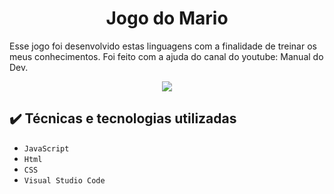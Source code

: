 <h1 align="center"> Jogo do Mario </h1>

Esse jogo foi desenvolvido estas linguagens com a finalidade de treinar os meus conhecimentos. Foi feito com a ajuda do canal do youtube: Manual do Dev.


<p align="center">
<img src="http://img.shields.io/static/v1?label=STATUS&message=EM%20DESENVOLVIMENTO&color=GREEN&style=for-the-badge"/>
</p>

## ✔️ Técnicas e tecnologias utilizadas

- ``JavaScript``
- ``Html``
- ``CSS``
- ``Visual Studio Code``
